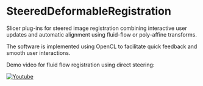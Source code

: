 SteeredDeformableRegistration
========================

Slicer plug-ins for steered image registration combining interactive user updates and automatic alignment using fluid-flow or poly-affine transforms.

The software is implemented using OpenCL to facilitate quick feedback and
smooth user interactions.

Demo video for fluid flow registration using direct steering:

[![Youtube](http://img.youtube.com/vi/sfAMD5wSvlQ/0.jpg)](http://www.youtube.com/watch?v=sfAMD5wSvlQ)
